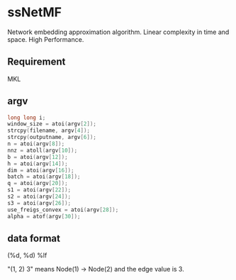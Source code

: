 # ssNetMF
Network embedding approximation algorithm. Linear complexity in time and space. High Performance.

## Requirement
MKL

## argv
```C
long long i;
window_size = atoi(argv[2]);
strcpy(filename, argv[4]);
strcpy(outputname, argv[6]);
n = atoi(argv[8]);
nnz = atoll(argv[10]);
b = atoi(argv[12]);
h = atoi(argv[14]);
dim = atoi(argv[16]);
batch = atoi(argv[18]);
q = atoi(argv[20]);
s1 = atoi(argv[22]);
s2 = atoi(argv[24]);
s3 = atoi(argv[26]);
use_freigs_convex = atoi(argv[28]);
alpha = atof(argv[30]);
```

## data format
(%d, %d) %lf

"(1, 2) 3" means Node(1) -> Node(2) and the edge value is 3.